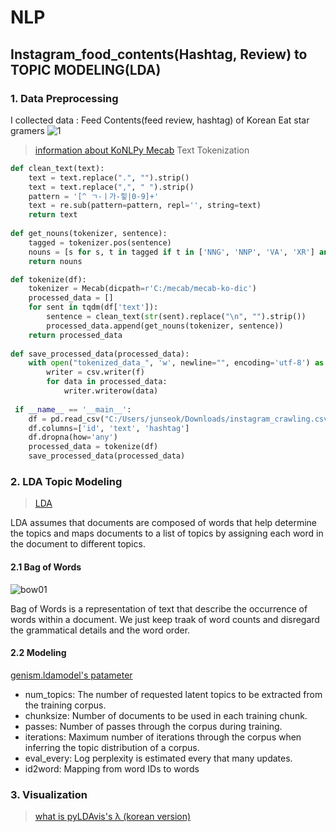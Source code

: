 # NLP
## Instagram_food_contents(Hashtag, Review) to TOPIC MODELING(LDA)

### 1. Data Preprocessing
I collected data : Feed Contents(feed review, hashtag) of Korean Eat star gramers 
![1](https://user-images.githubusercontent.com/90318043/156325954-fba29545-4dcf-4c57-baf8-a6c7e63084b8.jpg)

> [information about KoNLPy  Mecab](https://konlpy-ko.readthedocs.io/ko/v0.4.3/api/konlpy.tag/)
Text Tokenization

```python
def clean_text(text):
    text = text.replace(".", "").strip()
    text = text.replace(",", " ").strip()
    pattern = '[^ ㄱ-ㅣ가-힣|0-9]+'
    text = re.sub(pattern=pattern, repl='', string=text)
    return text
    
def get_nouns(tokenizer, sentence):
    tagged = tokenizer.pos(sentence)
    nouns = [s for s, t in tagged if t in ['NNG', 'NNP', 'VA', 'XR'] and len(s) >1]
    return nouns

def tokenize(df):
    tokenizer = Mecab(dicpath=r'C:/mecab/mecab-ko-dic')
    processed_data = []
    for sent in tqdm(df['text']):
        sentence = clean_text(str(sent).replace("\n", "").strip())
        processed_data.append(get_nouns(tokenizer, sentence))
    return processed_data
    
def save_processed_data(processed_data):
    with open("tokenized_data_", 'w', newline="", encoding='utf-8') as f:
        writer = csv.writer(f)
        for data in processed_data:
            writer.writerow(data)      
            
 if __name__ == '__main__':
    df = pd.read_csv("C:/Users/junseok/Downloads/instagram_crawling.csv")
    df.columns=['id', 'text', 'hashtag']
    df.dropna(how='any')
    processed_data = tokenize(df)
    save_processed_data(processed_data)
```

### 2. LDA Topic Modeling
>[LDA](https://www.mygreatlearning.com/blog/understanding-latent-dirichlet-allocation/)

LDA assumes that documents are composed of words that help determine the topics and maps documents to a list of topics by assigning each word in the document to different topics.
#### 2.1 Bag of Words
![bow01](https://user-images.githubusercontent.com/90318043/156478164-98807c0a-b9d4-410e-acca-c6ef139d8fcc.jpg)

Bag of Words is a representation of text that describe  the occurrence of words within a document. We just keep traak of word counts and disregard the grammatical details and the word order.
 

#### 2.2 Modeling
[genism.ldamodel's patameter](https://radimrehurek.com/gensim/models/ldamodel.html)
- num_topics: The number of requested latent topics to be extracted from the training corpus.
- chunksize: Number of documents to be used in each training chunk.
- passes: Number of passes through the corpus during training.
- iterations:  Maximum number of iterations through the corpus when inferring the topic distribution of a corpus.
- eval_every: Log perplexity is estimated every that many updates. 
- id2word: Mapping from word IDs to words

### 3. Visualization

>[what is pyLDAvis's λ (korean version)](https://lovit.github.io/nlp/2018/09/27/pyldavis_lda/)
 
